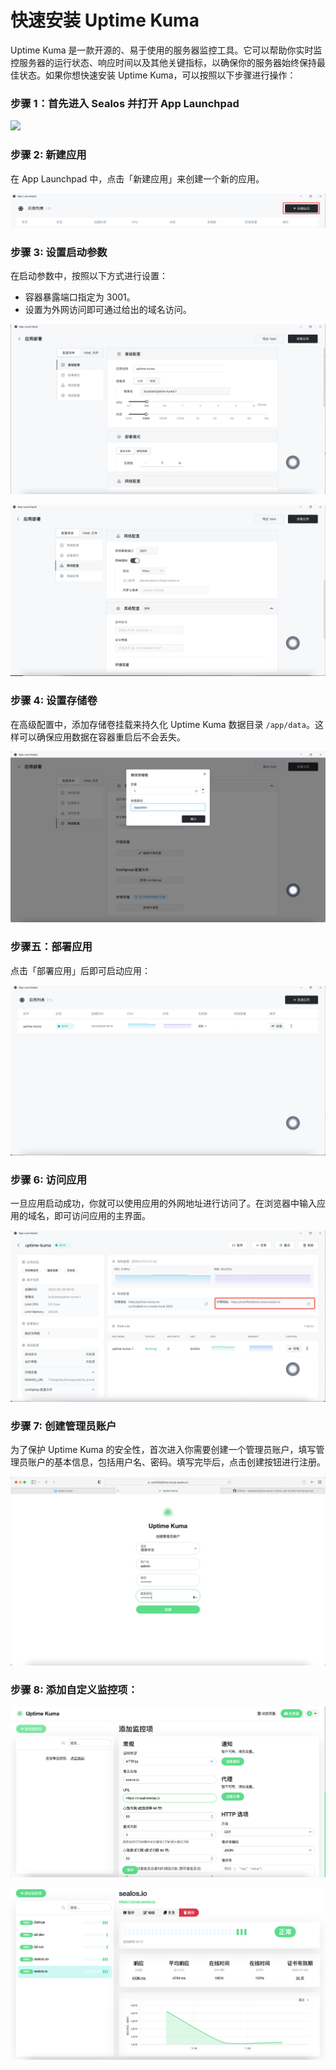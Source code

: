 # 快速安装 Uptime Kuma

Uptime Kuma 是一款开源的、易于使用的服务器监控工具。它可以帮助你实时监控服务器的运行状态、响应时间以及其他关键指标，以确保你的服务器始终保持最佳状态。如果你想快速安装 Uptime Kuma，可以按照以下步骤进行操作：

### 步骤 1：首先进入 Sealos 并打开 App Launchpad

![](./images/img-1.png)

### 步骤 2: 新建应用

在 App Launchpad 中，点击「新建应用」来创建一个新的应用。

![](./images/img-2.png)

### 步骤 3: 设置启动参数

在启动参数中，按照以下方式进行设置：

- 容器暴露端口指定为 3001。
- 设置为外网访问即可通过给出的域名访问。

![](./images/img-3.png)

![](./images/img-4.png)

### 步骤 4: 设置存储卷

在高级配置中，添加存储卷挂载来持久化 Uptime Kuma 数据目录 `/app/data`。这样可以确保应用数据在容器重启后不会丢失。

![](./images/img-5.png)

### 步骤五：部署应用

点击「部署应用」后即可启动应用：

![](./images/img-6.png)

### 步骤 6: 访问应用

一旦应用启动成功，你就可以使用应用的外网地址进行访问了。在浏览器中输入应用的域名，即可访问应用的主界面。

![](./images/img-7.png)

### 步骤 7: 创建管理员账户

为了保护 Uptime Kuma 的安全性，首次进入你需要创建一个管理员账户，填写管理员账户的基本信息，包括用户名、密码。填写完毕后，点击创建按钮进行注册。

![](./images/img-8.png)

### 步骤 8: 添加自定义监控项：

![](./images/img-9.png)

![](./images/img-10.png)